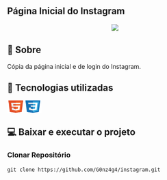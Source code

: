 ## Página Inicial do Instagram 

<p align="center"  heiht: 40rem>
  <img src="https://i.imgur.com/MRJfSuW.png">
</P>

## 📘 Sobre

Cópia da página inicial e de login do Instagram.

## 🔧 Tecnologias utilizadas

<img align="center" alt="HTML" height="30" width="40" src="https://raw.githubusercontent.com/devicons/devicon/master/icons/html5/html5-original.svg"><img align="center" alt="CSS" height="30" width="40" src="https://raw.githubusercontent.com/devicons/devicon/master/icons/css3/css3-original.svg">

## 💻 Baixar e executar o projeto

### Clonar Repositório
```
git clone https://github.com/G0nz4g4/instagram.git
```
